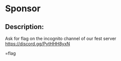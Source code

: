 
# Sponsor
## Description:
Ask for flag on the incognito channel of our fest server
https://discord.gg/PytHHH8yxN

=flag

